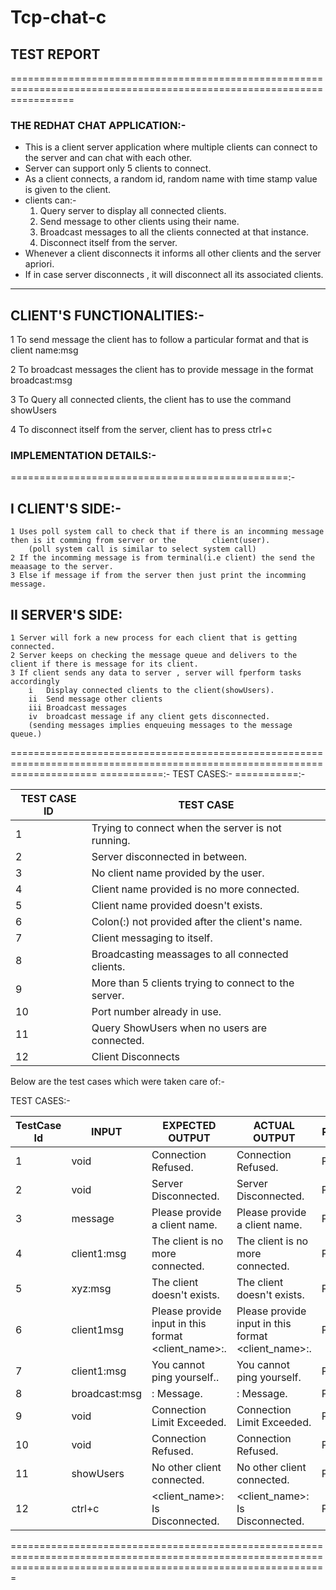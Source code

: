 # Tcp-chat-c

## TEST REPORT
=======================================================================================================================

### THE REDHAT CHAT APPLICATION:-

* This is a client server application where multiple clients can connect to the server and can chat with each other.
* Server can support only 5 clients to connect.
* As a client connects, a random id, random name with time stamp value is given to the client.
* clients can:-
	1. Query server to display all connected clients.
	2. Send message to other clients using their name.
	3. Broadcast messages to all the clients connected at that instance.
	4. Disconnect itself from the server.
* Whenever a client disconnects it informs all other clients and the server apriori.
* If in case server disconnects , it will disconnect all its associated clients.
	
-----------------------------
 CLIENT'S FUNCTIONALITIES:-
-----------------------------
1 To send message the client has to follow a particular format and that is
			client name:msg
			
2 To broadcast messages the client has to provide message in the format
			broadcast:msg
			
3 To Query all connected clients, the client has to use the command
			showUsers
			
4 To disconnect itself from the server, client has to press
			ctrl+c
			
			
### IMPLEMENTATION DETAILS:-
================================================:-

I CLIENT'S SIDE:-
----------------
	1 Uses poll system call to check that if there is an incomming message then is it comming from server or the 		client(user).
		(poll system call is similar to select system call)
	2 If the incomming message is from terminal(i.e client) the send the meaasage to the server.
	3 Else if message if from the server then just print the incomming message.
	
II SERVER'S SIDE:
----------------
	1 Server will fork a new process for each client that is getting connected.
	2 Server keeps on checking the message queue and delivers to the client if there is message for its client.
	3 If client sends any data to server , server will fperform tasks accordingly
		i   Display connected clients to the client(showUsers).
		ii  Send message other clients
		iii Broadcast messages
		iv  broadcast message if any client gets disconnected.
		(sending messages implies enqueuing messages to the message queue.)

===========================================================================================================================
===========:-
TEST CASES:-
===========:-


| TEST CASE ID			| TEST CASE                                                |
| ------------------------------|-----------------------------------------------	|
|	1					        | Trying to connect when the server is not running.		     |
|	2					        | Server disconnected in between.                          |
|	3					        | No client name provided by the user.                     |
|	4					        | Client name provided is no more connected.               |
|	5					        | Client name provided doesn't exists.                     |
|	6					        | Colon(:) not provided after the client's name.           |
|	7					        | Client messaging to itself.                              |
|	8					        | Broadcasting meassages to all connected clients.         |
|	9					        | More than 5 clients trying to connect to the server.     |
|	10				        | Port number already in use.                              |
|	11				        | Query ShowUsers when no users are connected.             |
|	12				        | Client Disconnects     				|

Below are the test cases which were taken care of:-

TEST CASES:-

| TestCase Id  | INPUT			| EXPECTED OUTPUT						                   | ACTUAL OUTPUT				                                | RESULT |
|------------|--------------|----------------|----------------|-------------------------------------------------------------------------------------------------------|
|	1		   | void			| Connection Refused.		                               | Connection Refused.                                        | PASSED |
|	2		   | void			| Server Disconnected.                                     | Server Disconnected.                                       | PASSED |
|	3		   | message		| Please provide a client name.                            | Please provide a client name.                              | PASSED |
|	4	       | client1:msg	| The client is no more connected.                         | The client is no more connected.                           | PASSED |
|	5		   | xyz:msg		| The client doesn't exists.                               | The client doesn't exists.                                 | PASSED |
|	6		   | client1msg		| Please provide input in this format <client_name>:<msg>. | Please provide input in this format <client_name>:<msg>.   | PASSED |
|	7		   | client1:msg	| You cannot ping yourself..                               | You cannot ping yourself.                                  | PASSED |
|	8		   | broadcast:msg	| <clientName>: Message.                                   | <clientName>: Message.                                     | PASSED |
|	9		   | void			| Connection Limit Exceeded.                               | Connection Limit Exceeded.                                 | PASSED |
|	10		   | void			| Connection Refused.                                      | Connection Refused.                                        | PASSED |
|	11		   | showUsers		| No other client connected.                               | No other client connected.                                 | PASSED |
|	12		   | ctrl+c			| <client_name>: Is Disconnected.      					   | <client_name>: Is Disconnected.						    | PASSED |


===================================================================================================================================================================

